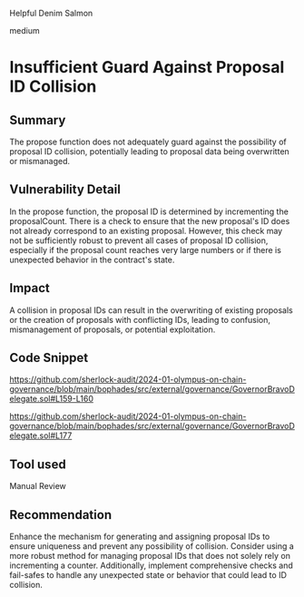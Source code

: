 Helpful Denim Salmon

medium

# Insufficient Guard Against Proposal ID Collision

## Summary
The propose function does not adequately guard against the possibility of proposal ID collision, potentially leading to proposal data being overwritten or mismanaged.
## Vulnerability Detail
In the propose function, the proposal ID is determined by incrementing the proposalCount. There is a check to ensure that the new proposal's ID does not already correspond to an existing proposal. However, this check may not be sufficiently robust to prevent all cases of proposal ID collision, especially if the proposal count reaches very large numbers or if there is unexpected behavior in the contract's state.
## Impact
A collision in proposal IDs can result in the overwriting of existing proposals or the creation of proposals with conflicting IDs, leading to confusion, mismanagement of proposals, or potential exploitation.
## Code Snippet
https://github.com/sherlock-audit/2024-01-olympus-on-chain-governance/blob/main/bophades/src/external/governance/GovernorBravoDelegate.sol#L159-L160

https://github.com/sherlock-audit/2024-01-olympus-on-chain-governance/blob/main/bophades/src/external/governance/GovernorBravoDelegate.sol#L177
## Tool used

Manual Review

## Recommendation
Enhance the mechanism for generating and assigning proposal IDs to ensure uniqueness and prevent any possibility of collision. Consider using a more robust method for managing proposal IDs that does not solely rely on incrementing a counter. Additionally, implement comprehensive checks and fail-safes to handle any unexpected state or behavior that could lead to ID collision.